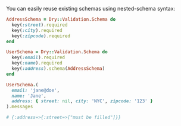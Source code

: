 You can easily reuse existing schemas using nested-schema syntax:

``` ruby
AddressSchema = Dry::Validation.Schema do
  key(:street).required
  key(:city).required
  key(:zipcode).required
end

UserSchema = Dry::Validation.Schema do
  key(:email).required
  key(:name).required
  key(:address).schema(AddressSchema)
end

UserSchema.(
  email: 'jane@doe',
  name: 'Jane',
  address: { street: nil, city: 'NYC', zipcode: '123' }
).messages

# {:address=>{:street=>["must be filled"]}}
```
